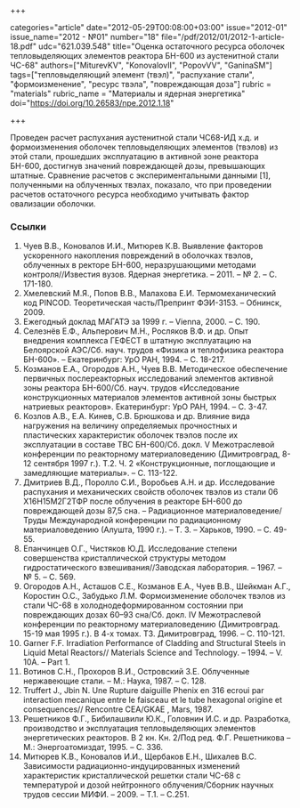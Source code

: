 +++

categories="article"
date="2012-05-29T00:08:00+03:00"
issue="2012-01"
issue_name="2012 - №01"
number="18"
file="/pdf/2012/01/2012-1-article-18.pdf"
udc="621.039.548"
title="Оценка остаточного ресурса оболочек тепловыделяющих элементов реактора БН-600 из аустенитной стали ЧС-68"
authors=["MiturevKV", "KonovalovII", "PopovVV", "GaninaSM"]
tags=["тепловыделяющий элемент (твэл)", "распухание стали", "формоизменение", "ресурс твэла", "повреждающая доза"]
rubric = "materials"
rubric_name = "Материалы и ядерная энергетика"
doi="https://doi.org/10.26583/npe.2012.1.18"

+++

Проведен расчет распухания аустенитной стали ЧС68-ИД х.д. и формоизменения оболочек тепловыделяющих элементов (твэлов) из этой стали, прошедших эксплуатацию в активной зоне реактора БН-600, достигнув значений повреждающей дозы, превышающих штатные. Сравнение расчетов с экспериментальными данными [1], полученными на облученных твэлах, показало, что при проведении расчетов остаточного ресурса необходимо учитывать фактор овализации оболочки.

### Ссылки

1. Чуев В.В., Коновалов И.И., Митюрев К.В. Выявление факторов ускоренного накопления повреждений в оболочках твэлов, облученных в ректоре БН-600, неразрушающими методами контроля//Известия вузов. Ядерная энергетика. – 2011. – № 2. – С. 171-180.
2. Хмелевский М.Я., Попов В.В., Малахова Е.И. Термомеханический код PINCOD. Теоретическая часть/Препринт ФЭИ-3153. – Обнинск, 2009.
3. Ежегодный доклад МАГАТЭ за 1999 г. – Vienna, 2000. – С. 190.
4. Селезнёв Е.Ф., Альперович М.Н., Росляков В.Ф. и др. Опыт внедрения комплекса ГЕФЕСТ в штатную эксплуатацию на Белоярской АЭС/Сб. науч. трудов «Физика и теплофизика реактора БН-600». – Екатеринбург: УрО РАН, 1994. – С. 18-217.
5. Козманов Е.А., Огородов А.Н., Чуев В.В. Методическое обеспечение первичных послереакторных исследований элементов активной зоны реактора БН-600/Сб. науч. трудов «Исследование конструкционных материалов элементов активной зоны быстрых натриевых реакторов». Екатеринбург: УрО РАН, 1994. – С. 3-47.
6. Козлов А.В., Е.А. Кинев, С.В. Брюшкова и др. Влияние вида нагружения на величину определяемых прочностных и пластических характеристик оболочек твэлов после их эксплуатации в составе ТВС БН-600/Сб. докл. V Межотраслевой конференции по реакторному материаловедению (Димитровград, 8-12 сентября 1997 г.). Т.2. Ч. 2 «Конструкционные, поглощающие и замедляющие материалы». – С. 113-122.
7. Дмитриев В.Д., Поролло С.И., Воробьев А.Н. и др. Исследование распухания и механических свойств оболочек твэлов из стали 06 Х16Н15М2Г2ТФР после облучения в реакторе БН-600 до повреждающей дозы 87,5 сна. – Радиационное материаловедение/Труды Международной конференции по радиационному материаловедению (Алушта, 1990 г.). – Т. 3. – Харьков, 1990. – С. 49-55.
8. Епанчинцев О.Г., Чистяков Ю.Д. Исследование степени совершенства кристаллической структуры методом гидростатического взвешивания//Заводская лаборатория. – 1967. – № 5. – С. 569.
9. Огородов А.Н., Асташов С.Е., Козманов Е.А., Чуев В.В., Шейкман А.Г., Коростин О.С., Забудько Л.М. Формоизменение оболочек твэлов из стали ЧС-68 в холоднодеформированном состоянии при повреждающих дозах 60–93 сна/Сб. докл. IV Межотраслевой конференции по реакторному материаловедению (Димитровград. 15-19 мая 1995 г.). В 4-х томах. Т3. Димитровград, 1996. – С. 110-121.
10. Garner F.F. Irradiation Performance of Cladding and Structural Steels in Liquid Metal Reactors// Materials Science and Technology. – 1994. – V. 10A. – Part 1.
11. Вотинов С.Н., Прохоров В.И., Островский З.Е. Облученные нержавеющие стали. – М.: Наука, 1987. – С. 128.
12. Truffert J., Jbin N. Une Rupture daiguille Phenix en 316 ecroui par interaction mecanique entre le faisceau et le tube hexagonal origine et consequences// Rencontre CEA/GKAE , Mars, 1987.
13. Решетников Ф.Г., Бибилашвили Ю.К., Головнин И.С. и др. Разработка, производство и эксплуатация тепловыделяющих элементов энергетических реакторов. В 2 кн. Кн. 2/Под ред. Ф.Г. Решетникова – М.: Энергоатомиздат, 1995. – С. 336.
14. Митюрев К.В., Коновалов И.И., Щербаков Е.Н., Шихалев В.С. Зависимости радиационно-индуцированных изменений характеристик кристаллической решетки стали ЧС-68 с температурой и дозой нейтронного облучения/Сборник научных трудов сессии МИФИ. – 2009. – Т.1. – С.251.